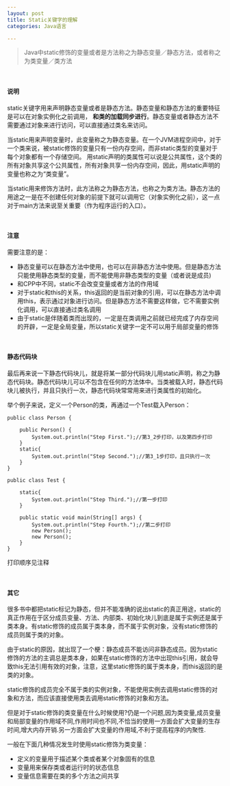 ```yaml
---
layout: post
title: Static关键字的理解
categories: Java语言

---
```


>Java中static修饰的变量或者是方法称之为静态变量／静态方法，或者称之为类变量／类方法

<br/>

#### 说明
static关键字用来声明静态变量或者是静态方法。静态变量和静态方法的重要特征是可以在对象实例化之前调用，  **和类的加载同步进行**。静态变量或者静态方法不需要通过对象来进行访问，可以直接通过类名来访问。

当static用来声明变量时，此变量称之为静态变量。在一个JVM进程空间中，对于一个类来说，被static修饰的变量只有一份内存空间，而非static类型的变量对于每个对象都有一个存储空间。
用static声明的类属性可以说是公共属性，这个类的所有对象共享这个公共属性，所有对象共享一份内存空间，因此，用static声明的变量也称之为“类变量”。

当static用来修饰方法时，此方法称之为静态方法，也称之为类方法。静态方法的用途之一是在不创建任何对象的前提下就可以调用它（对象实例化之前），这一点对于main方法来说至关重要（作为程序运行的入口）。
 
<br/>

#### 注意
需要注意的是：

* 静态变量可以在静态方法中使用，也可以在非静态方法中使用。但是静态方法只能使用静态类型的变量，而不能使用非静态类型的变量（或者说是成员)
* 和CPP中不同，static不会改变变量或者方法的作用域
* 对于static和this的关系，this返回的是当前对象的引用，可以在静态方法中调用this，表示通过对象进行访问。但是静态方法不需要这样做，它不需要实例化调用，可以直接通过类名调用
* 由于static是伴随着类而出现的，一定是在类调用之前就已经完成了内存空间的开辟，一定是全局变量，所以static关键字一定不可以用于局部变量的修饰

<br/>

#### 静态代码块
最后再来说一下静态代码块儿，就是将某一部分代码块儿用static声明，称之为静态代码块。静态代码块儿可以不包含在任何的方法体中。当类被载入时，静态代码块儿被执行，并且只执行一次，静态代码块常常用来进行类属性的初始化。

举个例子来说，定义一个Person的类，再通过一个Test载入Person：

```
public class Person {
	
	public Person() {
		System.out.println("Step First.");//第3_2步打印，以及第四步打印
	}
	static{
		System.out.println("Step Second.");//第3_1步打印，且只执行一次
	}
}

```

```
public class Test {
	
	static{
		System.out.println("Step Third.");//第一步打印
	}
	
	public static void main(String[] args) {
		System.out.println("Step Fourth.");//第二步打印
		new Person();
		new Person();
	}
}

```

打印顺序见注释

<br/>

#### 其它

很多书中都把static标记为静态，但并不能准确的说出static的真正用途，static的真正作用在于区分成员变量、方法、内部类、初始化块儿到底是属于实例还是属于类本身。有static修饰的成员属于类本身，而不属于实例对象，没有static修饰的成员则属于类的对象。

由于static的原因，就出现了一个梗：静态成员不能访问非静态成员。因为static修饰的方法的主调总是类本身，如果在static修饰的方法中出现this引用，就会导致this无法引用有效的对象，注意，这里static修饰的属于类本身，而this返回的是类的对象。

static修饰的成员完全不属于类的实例对象，不能使用实例去调用static修饰的对象和方法，而应该直接使用类去调用static修饰的对象和方法。

但是对于static修饰的类变量在什么时候使用?仍是一个问题,因为类变量,成员变量和局部变量的作用域不同,作用时间也不同,不恰当的使用一方面会扩大变量的生存时间,增大内存开销.另一方面会扩大变量的作用域,不利于提高程序的内聚性.

一般在下面几种情况发生时使用static修饰为类变量：
 
* 定义的变量用于描述某个类或者某个对象固有的信息
* 变量用来保存类或者运行时的状态信息
* 变量信息需要在类的多个方法之间共享




















 